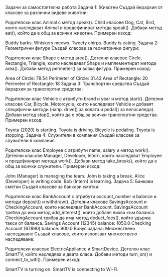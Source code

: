 Задачи за самостоятелна работа
Задача 1: Животни
Създай йерархия от класове за различни видове животни:

Родителски клас Animal с метод speak().
Child класове Dog, Cat, Bird, които наследяват Animal и предефинират метода speak().
Добави метод eat(), който да е общ за всички животни.
Примерен изход:

Buddy barks.
Whiskers meows.
Tweety chirps.
Buddy is eating.
Задача 2: Геометрични фигури
Създай класове за геометрични фигури:

Родителски клас Shape с метод area().
Детелни класове Circle, Rectangle, Triangle, които наследяват Shape и имплементират метода area().
Добави метод perimeter() за всяка фигура.
Примерен изход:

Area of Circle: 78.54
Perimeter of Circle: 31.42
Area of Rectangle: 20
Perimeter of Rectangle: 18
Задача 3: Транспортни средства
Създай йерархия за транспортни средства:

Родителски клас Vehicle с атрибути brand и year и метод start().
Детелни класове Car, Bicycle, Motorcycle, които наследяват Vehicle и добавят специфични методи (напр. drive() за колата и pedal() за велосипеда).
Добави метод stop(), който да е общ за всички транспортни средства.
Примерен изход:

Toyota (2020) is starting.
Toyota is driving.
Bicycle is pedaling.
Toyota is stopping.
Задача 4: Служители в компания
Създай класове за служители в компания:

Родителски клас Employee с атрибути name, salary и метод work().
Детелни класове Manager, Developer, Intern, които наследяват Employee и предефинират метода work().
Добави метод take_break(), който да е общ за всички служители.
Примерен изход:

John (Manager) is managing the team.
John is taking a break.
Alice (Developer) is writing code.
Bob (Intern) is learning.
Задача 5: Банкови сметки
Създай класове за банкови сметки:

Родителски клас BankAccount с атрибути account_number и balance и методи deposit() и withdraw().
Детелни класове SavingsAccount и CheckingAccount, които наследяват BankAccount.
SavingsAccount трябва да има метод add_interest(), който добавя лихва към баланса.
CheckingAccount трябва да има метод deduct_fees(), който удържа такси от баланса.
Savings Account (12345) balance: 1050.0
Checking Account (67890) balance: 900.0
Бонус задача: Множествено наследяване
Създай класове, които използват множествено наследяване:

Родителски класове ElectricAppliance и SmartDevice.
Детелен клас SmartTV, който наследява и двата класа.
Добави методи turn_on() и connect_to_wifi().
Примерен изход:

SmartTV is turning on.
SmartTV is connecting to Wi-Fi.
